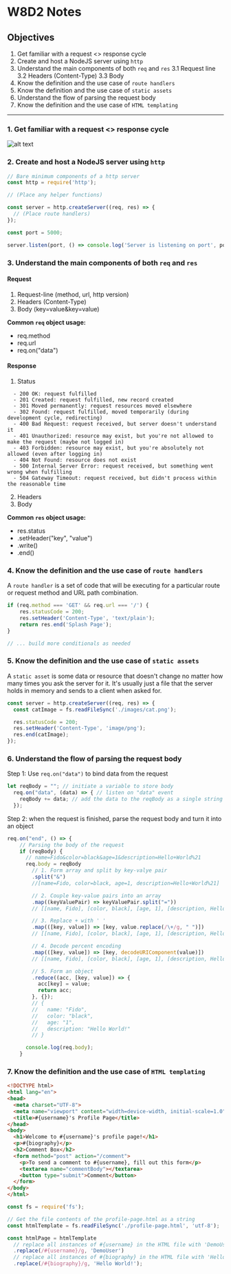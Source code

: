 # W8D2 Notes


## Objectives
1. Get familiar with a request <> response cycle
2. Create and host a NodeJS server using `http`
3. Understand the main components of both `req` and `res`
  3.1 Request line
  3.2 Headers (Content-Type)
  3.3 Body
4. Know the definition and the use case of `route handlers`
5. Know the definition and the use case of `static assets`
6. Understand the flow of parsing the request body
7. Know the definition and the use case of `HTML templating`

---
### 1. Get familiar with a request <> response cycle

![alt text](https://www3.ntu.edu.sg/home/ehchua/programming/webprogramming/images/HTTP_Steps.png)

### 2. Create and host a NodeJS server using `http`
```js
// Bare minimum components of a http server
const http = require('http');

// (Place any helper functions)

const server = http.createServer((req, res) => {
  // (Place route handlers)
});

const port = 5000;

server.listen(port, () => console.log('Server is listening on port', port));
```

### 3. Understand the main components of both `req` and `res`

#### Request

1. Request-line (method, url, http version)
2. Headers (Content-Type)
3. Body (key=value&key=value)

**Common `req` object usage:**
  - req.method
  - req.url
  - req.on("data")

#### Response

1. Status
```
  - 200 OK: request fulfilled
  - 201 Created: request fulfilled, new record created
  - 301 Moved permanently: request resources moved elsewhere
  - 302 Found: request fulfilled, moved temporarily (during development cycle, redirecting)
  - 400 Bad Request: request received, but server doesn't understand it
  - 401 Unauthorized: resource may exist, but you're not allowed to make the request (maybe not logged in)
  - 403 Forbidden: resource may exist, but you're absolutely not allowed (even after logging in)
  - 404 Not Found: resource does not exist
  - 500 Internal Server Error: request received, but something went wrong when fulfilling
  - 504 Gateway Timeout: request received, but didn't process within the reasonable time
```
2. Headers
3. Body

**Common `res` object usage:**
  - res.status
  - .setHeader("key", "value")
  - .write()
  - .end()

### 4. Know the definition and the use case of `route handlers`

A `route handler` is a set of code that will be executing for a particular route or request method and URL path combination.

```js
if (req.method === 'GET' && req.url === '/') {
    res.statusCode = 200;
    res.setHeader('Content-Type', 'text/plain');
    return res.end('Splash Page');
}

// ... build more conditionals as needed
```

### 5. Know the definition and the use case of `static assets`

A `static asset` is some data or resource that doesn't change no matter how many times you ask the server for it. It's usually just a file that the server holds in memory and sends to a client when asked for.

```js
const server = http.createServer((req, res) => {
  const catImage = fs.readFileSync('./images/cat.png');

  res.statusCode = 200;
  res.setHeader('Content-Type', 'image/png');
  res.end(catImage);
});
```

### 6. Understand the flow of parsing the request body

Step 1: Use `req.on("data")` to bind data from the request
```js
let reqBody = ""; // initiate a variable to store body
  req.on("data", (data) => { // listen on "data" event
    reqBody += data; // add the data to the reqBody as a single string
  });
```

Step 2: when the request is finished, parse the request body and turn it into an object
```js
req.on("end", () => {
    // Parsing the body of the request
    if (reqBody) {
      // name=Fido&color=black&age=1&description=Hello+World%21
      req.body = reqBody
        // 1. Form array and split by key-valye pair
        .split("&")
        //[name=Fido, color=black, age=1, description=Hello+World%21]

        // 2. Couple key-value pairs into an array
        .map((keyValuePair) => keyValuePair.split("="))
        // [[name, Fido], [color, black], [age, 1], [description, Hello+World%21]]

        // 3. Replace + with ' '
        .map(([key, value]) => [key, value.replace(/\+/g, " ")])
        // [[name, Fido], [color, black], [age, 1], [description, Hello World%21]]

        // 4. Decode percent encoding
        .map(([key, value]) => [key, decodeURIComponent(value)])
        // [[name, Fido], [color, black], [age, 1], [description, Hello World!]]

        // 5. Form an object
        .reduce((acc, [key, value]) => {
          acc[key] = value;
          return acc;
        }, {});
        // {
        //   name: "Fido",
        //   color: "black",
        //   age: "1",
        //   description: "Hello World!"
        // }

      console.log(req.body);
    }
```

### 7. Know the definition and the use case of `HTML templating`

```html
<!DOCTYPE html>
<html lang="en">
<head>
  <meta charset="UTF-8">
  <meta name="viewport" content="width=device-width, initial-scale=1.0">
  <title>#{username}'s Profile Page</title>
</head>
<body>
  <h1>Welcome to #{username}'s profile page!</h1>
  <p>#{biography}</p>
  <h2>Comment Box</h2>
  <form method="post" action="/comment">
    <p>To send a comment to #{username}, fill out this form</p>
    <textarea name="commentBody"></textarea>
    <button type="submit">Comment</button>
  </form>
</body>
</html>
```

```js
const fs = require('fs');

// Get the file contents of the profile-page.html as a string
const htmlTemplate = fs.readFileSync('./profile-page.html', 'utf-8');

const htmlPage = htmlTemplate
  // replace all instances of #{username} in the HTML file with 'DemoUser'
  .replace(/#{username}/g, 'DemoUser')
  // replace all instances of #{biography} in the HTML file with 'Hello World!'
  .replace(/#{biography}/g, 'Hello World!');
```
